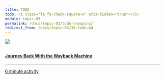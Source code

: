 ```yaml
---
title: TODO
todo: <i class="fa fa-check-square-o" aria-hidden="true"></i>
module: topic-03
permalink: /docs/topic-03/todo-snooping/
redirect_from: /docs/topic-03/36-todo.md
---
```


<div class="row text-center">
    <div class="col-lg-4">
        <div class="bs-component">
          <div class="list-group">
              <a href="https://archive.org/web/" target="_blank" class="list-group-item">
                <img src="../img/hw-icon-wayback.png" style="max-height: 100px; margin: auto; margin-bottom: 10px;" />
                  <h4 class="list-group-item-heading">Journey Back With the Wayback Machine</h4>
                  <hr>
                  <p class="list-group-item-text"><i class="fa fa-clock-o" aria-hidden="true"></i> 6 minute activity</p>
              </a>
            </div>
        </div>
    </div>
</div>
